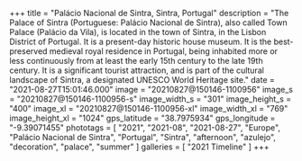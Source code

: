 +++
title = "Palácio Nacional de Sintra, Sintra, Portugal"
description = "The Palace of Sintra (Portuguese: Palácio Nacional de Sintra), also called Town Palace (Palácio da Vila), is located in the town of Sintra, in the Lisbon District of Portugal. It is a present-day historic house museum. It is the best-preserved medieval royal residence in Portugal, being inhabited more or less continuously from at least the early 15th century to the late 19th century. It is a significant tourist attraction, and is part of the cultural landscape of Sintra, a designated UNESCO World Heritage site."
date = "2021-08-27T15:01:46.000"
image = "20210827@150146-1100956"
image_s = "20210827@150146-1100956-s"
image_width_s = "301"
image_height_s = "400"
image_xl = "20210827@150146-1100956-xl"
image_width_xl = "769"
image_height_xl = "1024"
gps_latitude = "38.7975934"
gps_longitude = "-9.39071455"
phototags = [ "2021", "2021-08", "2021-08-27", "Europe", "Palácio Nacional de Sintra", "Portugal", "Sintra", "afternoon", "azulejo", "decoration", "palace", "summer" ]
galleries = [ "2021 Timeline" ]
+++
